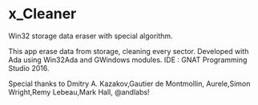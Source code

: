 # x_Cleaner
Win32 storage data eraser with special algorithm.

This app erase data from storage, cleaning every sector. 
Developed with Ada using Win32Ada and GWindows modules. 
IDE : GNAT Programming Studio 2016.

Special thanks to Dmitry A. Kazakov,Gautier de Montmollin,
Aurele,Simon Wright,Remy Lebeau,Mark Hall, @andlabs!
